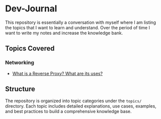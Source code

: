 # Dev-Journal
This repository is essentially a conversation with myself where I am listing the topics that I want to learn and understand. Over the period of time I want to write my notes and increase the knowledge bank.

## Topics Covered

### Networking
- [What is a Reverse Proxy? What are its uses?](topics/networking/reverse-proxy.md)

## Structure

The repository is organized into topic categories under the `topics/` directory. Each topic includes detailed explanations, use cases, examples, and best practices to build a comprehensive knowledge base.
